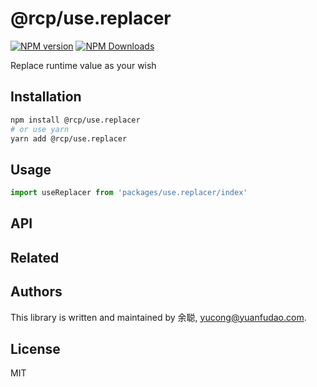 # @rcp/use.replacer

[![NPM version](https://img.shields.io/npm/v/@rcp/use.replacer.svg?style=flat-square)](https://www.npmjs.com/package/@rcp/use.replacer)
[![NPM Downloads](https://img.shields.io/npm/dm/@rcp/use.replacer.svg?style=flat-square&maxAge=43200)](https://www.npmjs.com/package/@rcp/use.replacer)

Replace runtime value as your wish

## Installation

```bash
npm install @rcp/use.replacer
# or use yarn
yarn add @rcp/use.replacer
```

## Usage

```javascript
import useReplacer from 'packages/use.replacer/index'
```

## API

<!-- Generated by documentation.js. Update this documentation by updating the source code. -->

## Related

## Authors

This library is written and maintained by 余聪, <a href="mailto:yucong@yuanfudao.com">yucong@yuanfudao.com</a>.

## License

MIT
